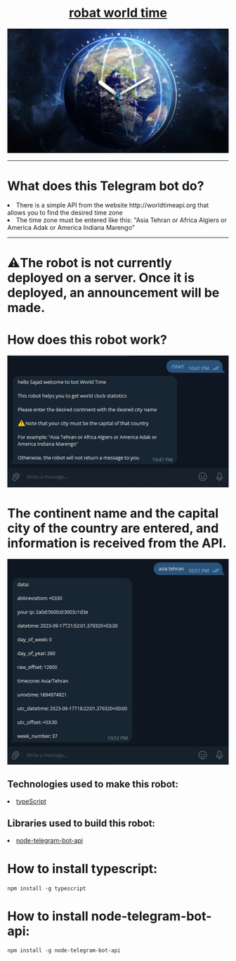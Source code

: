 <h1 align="center"><a href="https://t.me/World_Timebot">robat world time</a></h1>

<img src="https://raw.githubusercontent.com/sajad-ahmadnzhad/WorldTime/master/img/profileBot.webp">

<hr/>

<h1>What does this Telegram bot do?</h1>
<li>There is a simple API from the website http://worldtimeapi.org that allows you to find the desired time zone</li>
<li>The time zone must be entered like this: "Asia Tehran or Africa Algiers or America Adak or America Indiana Marengo"</li>
<hr/>

<h1>⚠️The robot is not currently deployed on a server. Once it is deployed, an announcement will be made.</h1>

<h1>How does this robot work?</h1>

<img src="https://github.com/sajad-ahmadnzhad/WorldTime/blob/master/img/startBot.jpg?raw=true"/>

<h1>The continent name and the capital city of the country are entered, and information is received from the API.</h1>

<img src="https://github.com/sajad-ahmadnzhad/WorldTime/blob/master/img/resonseData.jpg?raw=true"/>

<h2>Technologies used to make this robot:</h2>
<li><a href="https://github.com/microsoft/TypeScript"> typeScript </a></li>

<h2>Libraries used to build this robot:</h2>
<li><a href="https://github.com/yagop/node-telegram-bot-api">node-telegram-bot-api</a></li>

<h1>How to install typescript:</h1>

```
npm install -g typescript
```
<h1>How to install node-telegram-bot-api:</h1>

```
npm install -g node-telegram-bot-api
```

